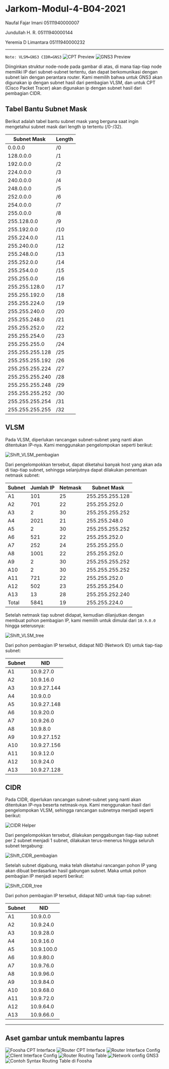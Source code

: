 # Jarkom-Modul-4-B04-2021

Naufal Fajar Imani 05111940000007

Jundullah H. R. 05111940000144

Yeremia D Limantara 05111940000232

----

`Note: VLSM=GNS3 CIDR=GNS3`
![CPT Preview](https://user-images.githubusercontent.com/40772378/143675024-7f705bb3-722e-43ee-bd1b-9eb9ec7bdcd9.png)
![GNS3 Preview](https://user-images.githubusercontent.com/40772378/143675087-fd0b21a3-adb2-484b-bb65-c32da99704de.png)
 
Diinginkan struktur node-node pada gambar di atas, di mana tiap-tiap node memiliki IP dari subnet-subnet tertentu, dan dapat berkomunikasi dengan subnet lain dengan perantara router. Kami memilih bahwa untuk GNS3 akan digunakan ip dengan subnet hasil dari pembagian VLSM, dan untuk CPT (Cisco Packet Tracer) akan digunakan ip dengan subnet hasil dari pembagian CIDR.
 
## Tabel Bantu Subnet Mask

Berikut adalah tabel bantu subnet mask yang berguna saat ingin mengetahui subnet mask dari length ip tertentu (/0-/32).

|Subnet Mask    |Length|
|---------------|------|
|0.0.0.0        |/0    |
|128.0.0.0      |/1    |
|192.0.0.0      |/2    |
|224.0.0.0      |/3    |
|240.0.0.0      |/4    |
|248.0.0.0      |/5    |
|252.0.0.0      |/6    |
|254.0.0.0      |/7    |
|255.0.0.0      |/8    |
|255.128.0.0    |/9    |
|255.192.0.0    |/10   |
|255.224.0.0    |/11   |
|255.240.0.0    |/12   |
|255.248.0.0    |/13   |
|255.252.0.0    |/14   |
|255.254.0.0    |/15   |
|255.255.0.0    |/16   |
|255.255.128.0  |/17   |
|255.255.192.0  |/18   |
|255.255.224.0  |/19   |
|255.255.240.0  |/20   |
|255.255.248.0  |/21   |
|255.255.252.0  |/22   |
|255.255.254.0  |/23   |
|255.255.255.0  |/24   |
|255.255.255.128|/25   |
|255.255.255.192|/26   |
|255.255.255.224|/27   |
|255.255.255.240|/28   |
|255.255.255.248|/29   |
|255.255.255.252|/30   |
|255.255.255.254|/31   |
|255.255.255.255|/32   |

## VLSM

Pada VLSM, diperlukan rancangan subnet-subnet yang nanti akan ditentukan IP-nya. Kami menggunakan pengelompokan seperti berikut:

![Shift_VLSM_pembagian](https://user-images.githubusercontent.com/40772378/143675327-15322a84-751b-48fe-88ce-c933ca4d9121.png)

Dari pengelompokkan tersebut, dapat diketahui banyak host yang akan ada di tiap-tiap subnet, sehingga selanjutnya dapat dilakukan penentuan netmask subnet:

| Subnet | Jumlah IP | Netmask | Subnet Mask     |
| ------ | --------- | ------- | --------------- |
| A1     | 101       | 25      | 255.255.255.128 |
| A2     | 701       | 22      | 255.255.252.0   |
| A3     | 2         | 30      | 255.255.255.252 |
| A4     | 2021      | 21      | 255.255.248.0   |
| A5     | 2         | 30      | 255.255.255.252 |
| A6     | 521       | 22      | 255.255.252.0   |
| A7     | 252       | 24      | 255.255.255.0   |
| A8     | 1001      | 22      | 255.255.252.0   |
| A9     | 2         | 30      | 255.255.255.252 |
| A10    | 2         | 30      | 255.255.255.252 |
| A11    | 721       | 22      | 255.255.252.0   |
| A12    | 502       | 23      | 255.255.254.0   |
| A13    | 13        | 28      | 255.255.252.240 |
| Total  | 5841      | 19      | 255.255.224.0   |

Setelah netmask tiap subnet didapat, kemudian dilanjutkan dengan membuat pohon pembagian IP, kami memilih untuk dimulai dari `10.9.0.0` hingga seterusnya:

![Shift_VLSM_tree](https://user-images.githubusercontent.com/40772378/143675330-17139dcc-4a59-4d5e-80a0-f6232a0b0ba8.png)

Dari pohon pembagian IP tersebut, didapat NID (Network ID) untuk tiap-tiap subnet:

|Subnet|NID           |
|------|------------  |
|A1    |10.9.27.0     |
|A2    |10.9.16.0     |
|A3    |10.9.27.144   |
|A4    |10.9.0.0      |
|A5    |10.9.27.148   |
|A6    |10.9.20.0     |
|A7    |10.9.26.0     |
|A8    |10.9.8.0      |
|A9    |10.9.27.152   |
|A10   |10.9.27.156   |
|A11   |10.9.12.0     |
|A12   |10.9.24.0     |
|A13   |10.9.27.128   |

## CIDR

Pada CIDR, diperlukan rancangan subnet-subnet yang nanti akan ditentukan IP-nya beserta netmask-nya. Kami menggunakan hasil dari pengelompokan VLSM, sehingga rancangan subnetnya menjadi seperti berikut:

![CIDR Helper](https://user-images.githubusercontent.com/40772378/143675331-42918a9a-8b0e-4415-9370-c496e53c997c.png)

Dari pengelompokkan tersebut, dilakukan penggabungan tiap-tiap subnet per 2 subnet menjadi 1 subnet, dilakukan terus-menerus hingga seluruh subnet tergabung:

![Shift_CIDR_pembagian](https://user-images.githubusercontent.com/40772378/143675343-cf7ebdbd-d693-41c4-a0bb-c07e3008a8f8.png)

Setelah subnet digabung, maka telah diketahui rancangan pohon IP yang akan dibuat berdasarkan hasil gabungan subnet. Maka untuk pohon pembagian IP menjadi seperti berikut:

![Shift_CIDR_tree](https://user-images.githubusercontent.com/40772378/143675333-1e5bd747-6631-4622-aed4-08a15453119a.png)

Dari pohon pembagian IP tersebut, didapat NID untuk tiap-tiap subnet:

|Subnet|NID         |
|------|------------|
|A1    |10.9.0.0    |
|A2    |10.9.24.0   |
|A3    |10.9.28.0   |
|A4    |10.9.16.0   |
|A5    |10.9.100.0  |
|A6    |10.9.80.0   |
|A7    |10.9.76.0   |
|A8    |10.9.96.0   |
|A9    |10.9.84.0   |
|A10   |10.9.68.0   |
|A11   |10.9.72.0   |
|A12   |10.9.64.0   |
|A13   |10.9.66.0   |

----
## Aset gambar untuk membantu lapres
![Foosha CPT Interface](https://user-images.githubusercontent.com/40772378/143675154-37b202c8-f1b9-45c3-8a53-f14c9167f82d.png)
![Router CPT Interface](https://user-images.githubusercontent.com/40772378/143675172-a4609a93-e0be-4c30-b1e2-f93e66becebc.png)
![Router Interface Config](https://user-images.githubusercontent.com/40772378/143675225-6fdd4f49-2adb-4198-93bb-bc1abcc891ba.png)
![Client Interface Config](https://user-images.githubusercontent.com/40772378/143675240-5062553e-3cdf-4c1a-adbc-c0e1c3415cd4.png)
![Router Routing Table](https://user-images.githubusercontent.com/40772378/143675268-37308b09-b751-423f-b1ce-ff84bd3842f4.png)
![Network config GNS3](https://user-images.githubusercontent.com/40772378/143675359-53467843-0261-4680-bd3c-e1be40545534.png)
![Contoh Syntax Routing Table di Foosha](https://user-images.githubusercontent.com/40772378/143675407-2f4bd58d-7edc-4e0b-b17a-ed2ab7f4eaa8.png)
